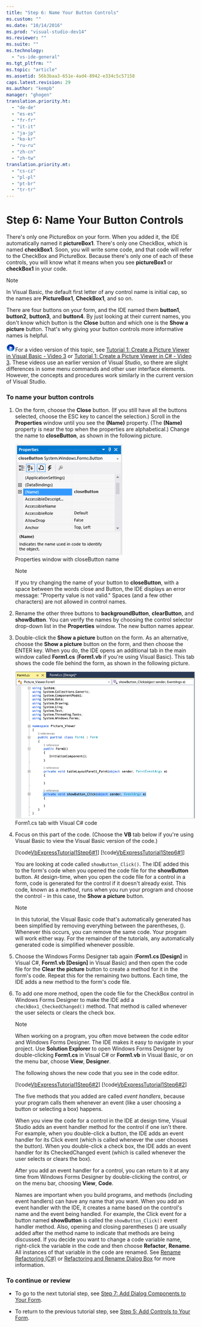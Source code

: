 ```yaml
---
title: "Step 6: Name Your Button Controls"
ms.custom: ""
ms.date: "10/14/2016"
ms.prod: "visual-studio-dev14"
ms.reviewer: ""
ms.suite: ""
ms.technology: 
  - "vs-ide-general"
ms.tgt_pltfrm: ""
ms.topic: "article"
ms.assetid: 56b3baa3-651e-4ad4-8942-e334c5c57158
caps.latest.revision: 29
ms.author: "kempb"
manager: "ghogen"
translation.priority.ht: 
  - "de-de"
  - "es-es"
  - "fr-fr"
  - "it-it"
  - "ja-jp"
  - "ko-kr"
  - "ru-ru"
  - "zh-cn"
  - "zh-tw"
translation.priority.mt: 
  - "cs-cz"
  - "pl-pl"
  - "pt-br"
  - "tr-tr"
---
```

# Step 6: Name Your Button Controls
There's only one PictureBox on your form. When you added it, the IDE automatically named it **pictureBox1**. There's only one CheckBox, which is named **checkBox1**. Soon, you will write some code, and that code will refer to the CheckBox and PictureBox. Because there's only one of each of these controls, you will know what it means when you see **pictureBox1** or **checkBox1** in your code.  
  
> [!NOTE]
>  In Visual Basic, the default first letter of any control name is initial cap, so the names are **PictureBox1**, **CheckBox1**, and so on.  
  
 There are four buttons on your form, and the IDE named them **button1**, **button2**, **button3**, and **button4**. By just looking at their current names, you don't know which button is the **Close** button and which one is the **Show a picture** button. That's why giving your button controls more informative names is helpful.  
  
 ![link to video](../codequality/media/playvideo.gif "PlayVideo")For a video version of this topic, see [Tutorial 1: Create a Picture Viewer in Visual Basic - Video 3](http://go.microsoft.com/fwlink/?LinkId=205213) or [Tutorial 1: Create a Picture Viewer in C# - Video 3](http://go.microsoft.com/fwlink/?LinkId=205202). These videos use an earlier version of Visual Studio, so there are slight differences in some menu commands and other user interface elements. However, the concepts and procedures work similarly in the current version of Visual Studio.  
  
### To name your button controls  
  
1.  On the form, choose the **Close** button. (If you still have all the buttons selected, choose the ESC key to cancel the selection.) Scroll in the **Properties** window until you see the **(Name)** property. (The **(Name)** property is near the top when the properties are alphabetical.) Change the name to **closeButton**, as shown in the following picture.  
  
     ![Properties window with closeButton name](../ide/media/express_setnameproperty.png "Express_SetNameProperty")  
Properties window with closeButton name  
  
    > [!NOTE]
    >  If you try changing the name of your button to **closeButton**, with a space between the words close and Button, the IDE displays an error message: "Property value is not valid." Spaces (and a few other characters) are not allowed in control names.  
  
2.  Rename the other three buttons to **backgroundButton**, **clearButton**, and **showButton**. You can verify the names by choosing the control selector drop-down list in the **Properties** window. The new button names appear.  
  
3.  Double-click the **Show a picture** button on the form. As an alternative, choose the **Show a picture** button on the form, and then choose the ENTER key. When you do, the IDE opens an additional tab in the main window called **Form1.cs** (**Form1.vb** if you're using Visual Basic). This tab shows the code file behind the form, as shown in the following picture.  
  
     ![Form1.cs tab with Visual C&#35; code](../ide/media/express_showbuttoncode.png "Express_ShowButtonCode")  
Form1.cs tab with Visual C# code  
  
4.  Focus on this part of the code. (Choose the **VB** tab below if you're using Visual Basic to view the Visual Basic version of the code.)  
  
     [!code[VbExpressTutorial1Step6#1](../ide/codesnippet/VisualBasic/step-6--name-your-button-controls_1.vb)]
[!code[VbExpressTutorial1Step6#1](../ide/codesnippet/CSharp/step-6--name-your-button-controls_1.cs)]  
  
     You are looking at code called `showButton_Click()`. The IDE added this to the form's code when you opened the code file for the **showButton** button. At design-time, when you open the code file for a control in a form, code is generated for the control if it doesn't already exist. This code, known as a *method*, runs when you run your program and choose the control - in this case, the **Show a picture** button.  
  
    > [!NOTE]
    >  In this tutorial, the Visual Basic code that's automatically generated has been simplified by removing everything between the parentheses, (). Whenever this occurs, you can remove the same code. Your program will work either way. For the remainder of the tutorials, any automatically generated code is simplified whenever possible.  
  
5.  Choose the Windows Forms Designer tab again (**Form1.cs [Design]** in Visual C#, **Form1.vb [Design]** in Visual Basic) and then open the code file for the **Clear the picture** button to create a method for it in the form's code. Repeat this for the remaining two buttons. Each time, the IDE adds a new method to the form's code file.  
  
6.  To add one more method, open the code file for the CheckBox control in Windows Forms Designer to make the IDE add a `checkBox1_CheckedChanged()` method. That method is called whenever the user selects or clears the check box.  
  
    > [!NOTE]
    >  When working on a program, you often move between the code editor and Windows Forms Designer. The IDE makes it easy to navigate in your project. Use **Solution Explorer** to open Windows Forms Designer by double-clicking **Form1.cs** in Visual C# or **Form1.vb** in Visual Basic, or on the menu bar, choose **View**, **Designer**.  
  
     The following shows the new code that you see in the code editor.  
  
     [!code[VbExpressTutorial1Step6#2](../ide/codesnippet/VisualBasic/step-6--name-your-button-controls_2.vb)]
[!code[VbExpressTutorial1Step6#2](../ide/codesnippet/CSharp/step-6--name-your-button-controls_2.cs)]  
  
     The five methods that you added are called *event handlers*, because your program calls them whenever an event (like a user choosing a button or selecting a box) happens.  
  
     When you view the code for a control in the IDE at design time, Visual Studio adds an event handler method for the control if one isn't there. For example, when you double-click a button, the IDE adds an event handler for its Click event (which is called whenever the user chooses the button). When you double-click a check box, the IDE adds an event handler for its CheckedChanged event (which is called whenever the user selects or clears the box).  
  
     After you add an event handler for a control, you can return to it at any time from Windows Forms Designer by double-clicking the control, or on the menu bar, choosing **View**, **Code**.  
  
     Names are important when you build programs, and methods (including event handlers) can have any name that you want. When you add an event handler with the IDE, it creates a name based on the control's name and the event being handled. For example, the Click event for a button named **showButton** is called the `showButton_Click()` event handler method. Also, opening and closing parentheses () are usually added after the method name to indicate that methods are being discussed. If you decide you want to change a code variable name, right-click the variable in the code and then choose **Refactor**, **Rename**. All instances of that variable in the code are renamed. See [Rename Refactoring (C#)](../Topic/Rename%20Refactoring%20\(C%23\).md) or [Refactoring and Rename Dialog Box](../Topic/Refactoring%20and%20Rename%20Dialog%20Box%20\(Visual%20Basic\).md) for more information.  
  
### To continue or review  
  
-   To go to the next tutorial step, see [Step 7: Add Dialog Components to Your Form](../ide/step-7--add-dialog-components-to-your-form.md).  
  
-   To return to the previous tutorial step, see [Step 5: Add Controls to Your Form](../ide/step-5--add-controls-to-your-form.md).